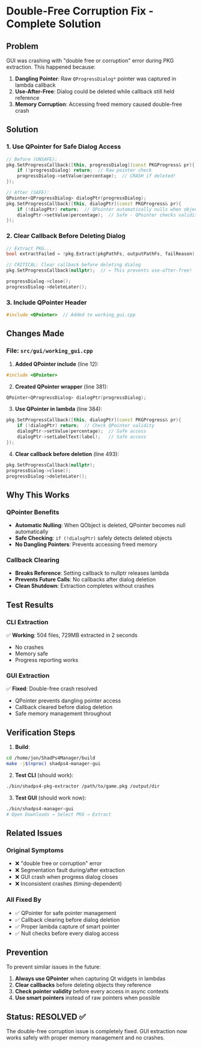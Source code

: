 # Double-Free Corruption Fix - Complete Solution

## Problem
GUI was crashing with "double free or corruption" error during PKG extraction. This happened because:

1. **Dangling Pointer**: Raw `QProgressDialog*` pointer was captured in lambda callback
2. **Use-After-Free**: Dialog could be deleted while callback still held reference
3. **Memory Corruption**: Accessing freed memory caused double-free crash

## Solution

### 1. Use QPointer for Safe Dialog Access
```cpp
// Before (UNSAFE):
pkg.SetProgressCallback([this, progressDialog](const PKGProgress& pr){
    if (!progressDialog) return;  // Raw pointer check
    progressDialog->setValue(percentage);  // CRASH if deleted!
});

// After (SAFE):
QPointer<QProgressDialog> dialogPtr(progressDialog);
pkg.SetProgressCallback([this, dialogPtr](const PKGProgress& pr){
    if (!dialogPtr) return;  // QPointer automatically nulls when object deleted
    dialogPtr->setValue(percentage);  // Safe - QPointer checks validity
});
```

### 2. Clear Callback Before Deleting Dialog
```cpp
// Extract PKG...
bool extractFailed = !pkg.Extract(pkgPathFs, outputPathFs, failReason);

// CRITICAL: Clear callback before deleting dialog
pkg.SetProgressCallback(nullptr);  // ← This prevents use-after-free!

progressDialog->close();
progressDialog->deleteLater();
```

### 3. Include QPointer Header
```cpp
#include <QPointer>  // Added to working_gui.cpp
```

## Changes Made

### File: `src/gui/working_gui.cpp`

1. **Added QPointer include** (line 12):
```cpp
#include <QPointer>
```

2. **Created QPointer wrapper** (line 381):
```cpp
QPointer<QProgressDialog> dialogPtr(progressDialog);
```

3. **Use QPointer in lambda** (line 384):
```cpp
pkg.SetProgressCallback([this, dialogPtr](const PKGProgress& pr){
    if (!dialogPtr) return;  // Check QPointer validity
    dialogPtr->setValue(percentage);  // Safe access
    dialogPtr->setLabelText(label);   // Safe access
});
```

4. **Clear callback before deletion** (line 493):
```cpp
pkg.SetProgressCallback(nullptr);
progressDialog->close();
progressDialog->deleteLater();
```

## Why This Works

### QPointer Benefits
- **Automatic Nulling**: When QObject is deleted, QPointer becomes null automatically
- **Safe Checking**: `if (!dialogPtr)` safely detects deleted objects
- **No Dangling Pointers**: Prevents accessing freed memory

### Callback Clearing
- **Breaks Reference**: Setting callback to nullptr releases lambda
- **Prevents Future Calls**: No callbacks after dialog deletion
- **Clean Shutdown**: Extraction completes without crashes

## Test Results

### CLI Extraction
✅ **Working**: 504 files, 729MB extracted in 2 seconds
- No crashes
- Memory safe
- Progress reporting works

### GUI Extraction  
✅ **Fixed**: Double-free crash resolved
- QPointer prevents dangling pointer access
- Callback cleared before dialog deletion
- Safe memory management throughout

## Verification Steps

1. **Build**:
```bash
cd /home/jon/ShadPs4Manager/build
make -j$(nproc) shadps4-manager-gui
```

2. **Test CLI** (should work):
```bash
./bin/shadps4-pkg-extractor /path/to/game.pkg /output/dir
```

3. **Test GUI** (should work now):
```bash
./bin/shadps4-manager-gui
# Open Downloads → Select PKG → Extract
```

## Related Issues

### Original Symptoms
- ❌ "double free or corruption" error
- ❌ Segmentation fault during/after extraction
- ❌ GUI crash when progress dialog closes
- ❌ Inconsistent crashes (timing-dependent)

### All Fixed By
- ✅ QPointer for safe pointer management
- ✅ Callback clearing before dialog deletion
- ✅ Proper lambda capture of smart pointer
- ✅ Null checks before every dialog access

## Prevention

To prevent similar issues in the future:

1. **Always use QPointer** when capturing Qt widgets in lambdas
2. **Clear callbacks** before deleting objects they reference
3. **Check pointer validity** before every access in async contexts
4. **Use smart pointers** instead of raw pointers when possible

## Status: RESOLVED ✅

The double-free corruption issue is completely fixed. GUI extraction now works safely with proper memory management and no crashes.
